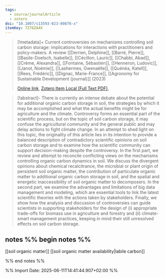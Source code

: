 ```yaml
---
tags:
  - source/journalArticle
  - zotero
doi: "10.1007/s13593-023-00876-x"
itemKey: 7Z76ZA4X
---
```

>[!metadata]+
> Current controversies on mechanisms controlling soil carbon storage: implications for interactions with practitioners and policy-makers. A review
> [[Derrien, Delphine]], [[Barré, Pierre]], [[Basile-Doelsch, Isabelle]], [[Cécillon, Lauric]], [[Chabbi, Abad]], [[Crème, Alexandra]], [[Fontaine, Sébastien]], [[Henneron, Ludovic]], [[Janot, Noémie]], [[Lashermes, Gwenaëlle]], [[Quénéa, Katell]], [[Rees, Frédéric]], [[Dignac, Marie-France]], 
> [[Agronomy for Sustainable Development (journal)]] (2023)
> 
> [Online link](https://hal.inrae.fr/hal-04032123), [Zotero Item](zotero://select/library/items/7Z76ZA4X),[Local (Full Text PDF)](file://C:/Users/aburg/Documents/references/zotero/storage/SJS54XY9/Derrien2023_Currentcontroversies.pdf), 


>[!abstract]-
>There is currently an intense debate about the potential for additional organic carbon storage in soil, the strategies by which it may be accomplished and what the actual benefits might be for agriculture and the climate. Controversy forms an essential part of the scientific process, but on the topic of soil carbon storage, it may confuse the agricultural community and the general public and may delay actions to fight climate change. In an attempt to shed light on this topic, the originality of this article lies in its intention to provide a balanced description of contradictory scientific opinions on soil carbon storage and to examine how the scientific community can support decision-making despite the controversy. In the first part, we review and attempt to reconcile conflicting views on the mechanisms controlling organic carbon dynamics in soil. We discuss the divergent opinions about chemical recalcitrance, the microbial or plant origin of persistent soil organic matter, the contribution of particulate organic matter to additional organic carbon storage in soil, and the spatial and energetic inaccessibility of soil organic matter to decomposers. In the second part, we examine the advantages and limitations of big data management and modeling, which are essential tools to link the latest scientific theories with the actions taken by stakeholders. Finally, we show how the analysis and discussion of controversies can guide scientists in supporting stakeholders for the design of (i) appropriate trade-offs for biomass use in agriculture and forestry and (ii) climate-smart management practices, keeping in mind their still unresolved effects on soil carbon storage.

## notes %% begin notes %%
[[soil organic matter]]
[[soil organic matter availability|labile carbon]]

%% end notes %%

%% Import Date: 2025-06-11T14:41:44.907+02:00 %%
